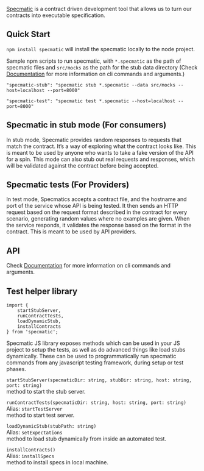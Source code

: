 [Specmatic](https://specmatic.in/) is a contract driven development tool that allows us to turn our contracts into executable specification.

## Quick Start
`npm install specmatic`  will install the specmatic locally to the node project.

Sample npm scripts to run specmatic, with `*.specmatic` as the path of specmatic files and `src/mocks` as the path for the stub data directory (Check [Documentation](https://specmatic.in/documentation.html) for more information on cli commands and arguments.)

`"specmatic-stub": "specmatic stub *.specmatic --data src/mocks --host=localhost --port=8000"`

`"specmatic-test": "specmatic test *.specmatic --host=localhost --port=8000"`

## Specmatic in stub mode (For consumers)

In stub mode, Specmatic provides random responses to requests that match the contract. It’s a way of exploring what the contract looks like.
This is meant to be used by anyone who wants to take a fake version of the API for a spin.
This mode can also stub out real requests and responses, which will be validated against the contract before being accepted.

## Specmatic tests (For Providers)

In test mode, Specmatics accepts a contract file, and the hostname and port of the service whose API is being tested. It then sends an HTTP request based on the request format described in the contract for every scenario, generating random values where no examples are given. When the service responds, it validates the response based on the format in the contract.
This is meant to be used by API providers.

## API

Check [Documentation](https://specmatic.in/documentation.html) for more information on cli commands and arguments.

## Test helper library

```
import { 
    startStubServer,
    runContractTests, 
    loadDynamicStub, 
    installContracts 
} from 'specmatic';
```

Specmatic JS library exposes methods which can be used in your JS project to setup the tests, as well as do advanced things like load stubs dynamically. These can be used to programmatically run specmatic commands from any javascript testing framework, during setup or test phases.

`startStubServer(specmaticDir: string, stubDir: string, host: string, port: string)` <br />
method to start the stub server.

`runContractTests(specmaticDir: string, host: string, port: string)` <br />
Alias: `startTestServer` <br />
method to start test server.

`loadDynamicStub(stubPath: string)` <br />
Alias: `setExpectations` <br />
method to load stub dynamically from inside an automated test.

`installContracts()` <br />
Alias: `installSpecs` <br />
method to install specs in local machine.
